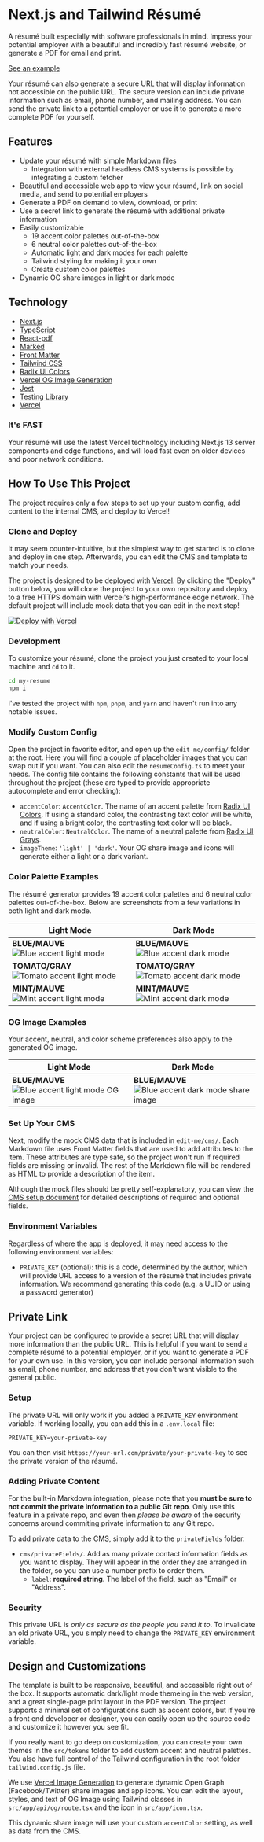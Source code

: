 # Next.js and Tailwind Résumé

A résumé built especially with software professionals in mind. Impress your potential employer with a beautiful and incredibly fast résumé website, or generate a PDF for email and print.

[See an example](https://nextjs-resume-generator.vercel.app/)

Your résumé can also generate a secure URL that will display information not accessible on the public URL. The secure version can include private information such as email, phone number, and mailing address. You can send the private link to a potential employer or use it to generate a more complete PDF for yourself.

## Features

- Update your résumé with simple Markdown files
  - Integration with external headless CMS systems is possible by integrating a custom fetcher
- Beautiful and accessible web app to view your résumé, link on social media, and send to potential employers
- Generate a PDF on demand to view, download, or print
- Use a secret link to generate the résumé with additional private information
- Easily customizable
  - 19 accent color palettes out-of-the-box
  - 6 neutral color palettes out-of-the-box
  - Automatic light and dark modes for each palette
  - Tailwind styling for making it your own
  - Create custom color palettes
- Dynamic OG share images in light or dark mode

## Technology

- [Next.js](https://nextjs.org)
- [TypeScript](https://www.typescriptlang.org/)
- [React-pdf](https://react-pdf.org/)
- [Marked](https://marked.js.org/)
- [Front Matter](https://frontmatter.codes/docs/markdown)
- [Tailwind CSS](https://tailwindcss.com/)
- [Radix UI Colors](https://www.radix-ui.com/colors)
- [Vercel OG Image Generation](https://vercel.com/docs/concepts/functions/edge-functions/og-image-generation)
- [Jest](https://jestjs.io/)
- [Testing Library](https://testing-library.com/)
- [Vercel](https://vercel.com/)

### It's FAST

Your résumé will use the latest Vercel technology including Next.js 13 server components and edge functions, and will load fast even on older devices and poor network conditions.

## How To Use This Project

The project requires only a few steps to set up your custom config, add content to the internal CMS, and deploy to Vercel!

### Clone and Deploy

It may seem counter-intuitive, but the simplest way to get started is to clone and deploy in one step. Afterwards, you can edit the CMS and template to match your needs.

The project is designed to be deployed with [Vercel](https://vercel.com). By clicking the "Deploy" button below, you will clone the project to your own repository and deploy to a free HTTPS domain with Vercel's high-performance edge network. The default project will include mock data that you can edit in the next step!

[![Deploy with Vercel](https://vercel.com/button)](https://vercel.com/new/clone?repository-url=https%3A%2F%2Fgithub.com%2Fcolinhemphill%2Fnextjs-resume&env=PRIVATE_KEY&envDescription=Environment%20variables%20needed%20to%20run%20the%20application%20and%20provide%20private%20information%20links&envLink=https%3A%2F%2Fgithub.com%2Fcolinhemphill%2Fnextjs-resume%23environment-variables&project-name=nextjs-resume&repo-name=nextjs-resume&demo-title=Next.js%20R%C3%A9sum%C3%A9&demo-description=An%20example%20Next.js%20static%20r%C3%A9sum%C3%A9)

### Development

To customize your résumé, clone the project you just created to your local machine and `cd` to it.

```bash
cd my-resume
npm i
```

I've tested the project with `npm`, `pnpm`, and `yarn` and haven't run into any notable issues.

### Modify Custom Config

Open the project in favorite editor, and open up the `edit-me/config/` folder at the root. Here you will find a couple of placeholder images that you can swap out if you want. You can also edit the `resumeConfig.ts` to meet your needs. The config file contains the following constants that will be used throughout the project (these are typed to provide appropriate autocomplete and error checking):

- `accentColor`: `AccentColor`. The name of an accent palette from [Radix UI Colors](https://www.radix-ui.com/docs/colors/palette-composition/the-scales#colors). If using a standard color, the contrasting text color will be white, and if using a bright color, the contrasting text color will be black.
- `neutralColor`: `NeutralColor`. The name of a neutral palette from [Radix UI Grays](https://www.radix-ui.com/docs/colors/palette-composition/the-scales#grays).
- `imageTheme`: `'light' | 'dark'`. Your OG share image and icons will generate either a light or a dark variant.

### Color Palette Examples

The résumé generator provides 19 accent color palettes and 6 neutral color palettes out-of-the-box. Below are screenshots from a few variations in both light and dark mode.

| Light Mode                                                                          | Dark Mode                                                                         |
| ----------------------------------------------------------------------------------- | --------------------------------------------------------------------------------- |
| **BLUE/MAUVE** ![Blue accent light mode](/docs/screenshots/Blue-LightMode.png)      | **BLUE/MAUVE** ![Blue accent dark mode](/docs/screenshots/Blue-DarkMode.png)      |
| **TOMATO/GRAY** ![Tomato accent light mode](/docs/screenshots/Tomato-LightMode.png) | **TOMATO/GRAY** ![Tomato accent dark mode](/docs/screenshots/Tomato-DarkMode.png) |
| **MINT/MAUVE** ![Mint accent light mode](/docs/screenshots/Mint-LightMode.png)      | **MINT/MAUVE** ![Mint accent dark mode](/docs/screenshots/Mint-DarkMode.png)      |

### OG Image Examples

Your accent, neutral, and color scheme preferences also apply to the generated OG image.

| Light Mode                                                                     | Dark Mode                                                                       |
| ------------------------------------------------------------------------------ | ------------------------------------------------------------------------------- |
| **BLUE/MAUVE** ![Blue accent light mode OG image](/docs/og/Blue-LightMode.png) | **BLUE/MAUVE** ![Blue accent dark mode share image](/docs/og/Blue-DarkMode.png) |

### Set Up Your CMS

Next, modify the mock CMS data that is included in `edit-me/cms/`. Each Markdown file uses Front Matter fields that are used to add attributes to the item. These attributes are type safe, so the project won't run if required fields are missing or invalid. The rest of the Markdown file will be rendered as HTML to provide a description of the item.

Although the mock files should be pretty self-explanatory, you can view the [CMS setup document](README-CMS.md) for detailed descriptions of required and optional fields.

### Environment Variables

Regardless of where the app is deployed, it may need access to the following environment variables:

- `PRIVATE_KEY` (optional): this is a code, determined by the author, which will provide URL access to a version of the résumé that includes private information. We recommend generating this code (e.g. a UUID or using a password generator)

## Private Link

Your project can be configured to provide a secret URL that will display more information than the public URL. This is helpful if you want to send a complete résumé to a potential employer, or if you want to generate a PDF for your own use. In this version, you can include personal information such as email, phone number, and address that you don't want visible to the general public.

### Setup

The private URL will only work if you added a `PRIVATE_KEY` environment variable. If working locally, you can add this in a `.env.local` file:

```
PRIVATE_KEY=your-private-key
```

You can then visit `https://your-url.com/private/your-private-key` to see the private version of the résumé.

### Adding Private Content

For the built-in Markdown integration, please note that you **must be sure to not commit the private information to a public Git repo**. Only use this feature in a private repo, and even then _please be aware_ of the security concerns around commiting private information to any Git repo.

To add private data to the CMS, simply add it to the `privateFields` folder.

- `cms/privateFields/`. Add as many private contact information fields as you want to display. They will appear in the order they are arranged in the folder, so you can use a number prefix to order them.
  - `label`: **required string**. The label of the field, such as "Email" or "Address".

### Security

This private URL is _only as secure as the people you send it to_. To invalidate an old private URL, you simply need to change the `PRIVATE_KEY` environment variable.

## Design and Customizations

The template is built to be responsive, beautiful, and accessible right out of the box. It supports automatic dark/light mode themeing in the web version, and a great single-page print layout in the PDF version. The project supports a minimal set of configurations such as accent colors, but if you're a front end developer or designer, you can easily open up the source code and customize it however you see fit.

If you really want to go deep on customization, you can create your own themes in the `src/tokens` folder to add custom accent and neutral palettes. You also have full control of the Tailwind configuration in the root folder `tailwind.config.js` file.

We use [Vercel Image Generation](https://beta.nextjs.org/docs/optimizing/image-generation) to generate dynamic Open Graph (Facebook/Twitter) share images and app icons. You can edit the layout, styles, and text of OG Image using Tailwind classes in `src/app/api/og/route.tsx` and the icon in `src/app/icon.tsx`.

This dynamic share image will use your custom `accentColor` setting, as well as data from the CMS.

